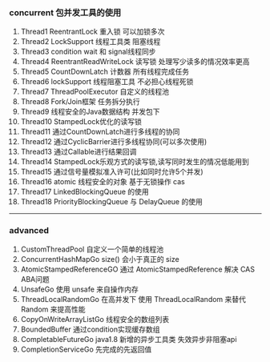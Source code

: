 ### concurrent 包并发工具的使用

1.  Thread1   ReentrantLock 重入锁 可以加锁多次
2.  Thread2   LockSupport  线程工具类 阻塞线程
3.  Thread3   condition     wait 和 signal线程同步
4.  Thread4   ReentrantReadWriteLock 读写锁 处理写少读多的情况效率更高
5.  Thread5   CountDownLatch 计数器 所有线程完成任务
6.  Thread6   lockSupport 线程阻塞工具 不必担心线程死锁
7.  Thread7   ThreadPoolExecutor 自定义的线程池
8.  Thread8   Fork/Join框架 任务拆分执行
9.  Thread9   线程安全的Java数据结构 并发包下
10. Thread10  StampedLock优化的读写锁
11. Thread11  通过CountDownLatch进行多线程的协同
12. Thread12  通过CyclicBarrier进行多线程协同(可以多次使用)
13. Thread13  通过Callable进行结果回调
14. Thread14  StampedLock乐观方式的读写锁,读写同时发生的情况低能用到
15. Thread15  通过信号量模拟准入许可(比如同时允许5个并发)
16. Thread16  atomic 线程安全的对象 基于无锁操作 cas
17. Thread17  LinkedBlockingQueue 的使用
18. Thread18  PriorityBlockingQueue 与 DelayQueue 的使用  

---
### advanced 

1. CustomThreadPool 自定义一个简单的线程池
2. ConcurrentHashMapGo size() 会小于真正的 size
3. AtomicStampedReferenceGO 通过 AtomicStampedReference 解决 CAS ABA问题
4. UnsafeGo  使用 unsafe 来自操作内存
5. ThreadLocalRandomGo 在高并发下 使用 ThreadLocalRandom 来替代 Random 来提高性能
6. CopyOnWriteArrayListGo 线程安全的数组列表
7. BoundedBuffer 通过condition实现缓存数组
8. CompletableFutureGo java1.8 新增的异步工具类 失效异步非阻塞api
9. CompletionServiceGo 先完成的先返回值